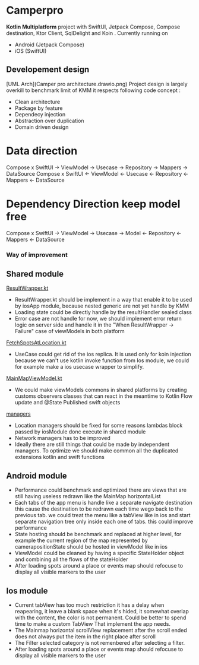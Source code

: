 # Camperpro 
**Kotlin Multiplatform** project with SwiftUI, Jetpack Compose, Compose destination, Ktor Client,
SqlDelight and Koin
. Currently running on
* Android (Jetpack Compose)
* iOS (SwiftUI)

## Developement design 
[UML Arch](Camper pro architecture.drawio.png)
Project design is largely overkill to benchmark limit of KMM it respects following code concept :  
- Clean architecture  
- Package by feature
- Dependecy injection
- Abstraction over duplication 
- Domain driven design 

# Data direction
Compose x SwiftUI -> ViewModel -> Usecase -> Repository -> Mappers -> DataSource
Compose x SwiftUI <- ViewModel <- Usecase <- Repository <- Mappers <- DataSource

# Dependency Direction keep model free
Compose x SwiftUI -> ViewModel -> Usecase -> Model <- Repository <- Mappers <- DataSource

### Way of improvement


## Shared module

[ResultWrapper.kt](/shared/src/commonMain/kotlin/com/example/camperpro/data/ResultWrapper.kt)
- ResultWrapper.kt should be implement in a way that enable it to be used by iosApp module, 
  because nested generic are not yet handle by KMM   
- Loading state could be directly handle by the resultHandler sealed class
- Error case are not handle for now, we should implement error return logic on server side and 
  handle it in the "When ResultWrapper -> Failure" case of viewModels in both platform 

[FetchSpotsAtLocation.kt](/shared/src/commonMain/kotlin/com/example/camperpro/domain/usecases/FetchSpotsAtLocation.kt)
- UseCase could get rid of the ios replica. It is used only for koin injection because we can't use 
  kotlin  invoke function from Ios module, we could for example make a ios usecase wrapper to 
  simplify.

[MainMapViewModel.kt](/androidApp/src/main/java/com/example/camperpro/android/mainmap/MainMapViewModel.kt)
- We could make viewModels commons in shared platforms by creating customs observers classes 
  that can react in the meantime to Kotlin Flow update and @State Published swift objects 

[managers](/shared/src/commonMain/kotlin/com/example/camperpro/managers)
- Location managers should be fixed for some reasons lambdas block passed by iosModule donc 
  execute in shared module
- Network managers has to be improved 
- Ideally there are still things that could be made by independent managers. To optimize we 
  should make common all the duplicated extensions kotlin and swift functions   


## Android module

- Performance could benchmark and optimized there are views that are still having useless 
  redrawn like the MainMap horizontalList
- Each tabs of the app menu is handle like a separate navigate destination this cause the 
  destination to be redrawn each time wego back to the previous tab. we could treat the menu 
  like a tabView like in ios and start separate navigation tree only inside each one of tabs. 
  this could improve performance
- State hosting should be benchmark and replaced at higher level, for example the current region 
  of the map represented by camerapositionState should be hosted in viewModel like in ios
- ViewModel could be cleaned by having a specific StateHolder object and combining all the flows 
  of the stateHolder
- After loading spots around a place or events map should refocuse to display all visible
  markers to the user

## Ios module

- Current tabView has too much restriction it has a delay when reapearing, it leave a blank 
  space when it's hided, it somewhat overlap with the content, the color is not permanent.
  Could be better to spend time to make a custom TabView That implement the app needs.
- The Mainmap horizontal scrollView replacement after the scroll ended does not always put the 
  item in the right place after scroll
- The Filter selected category is not remenbered after selecting a filter.
- After loading spots around a place or events map should refocuse to display all visible 
  markers to the user